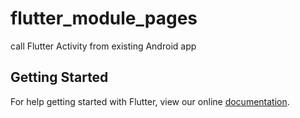 # flutter_module_pages

call Flutter Activity from existing Android app

## Getting Started

For help getting started with Flutter, view our online
[documentation](https://flutter.dev/).
